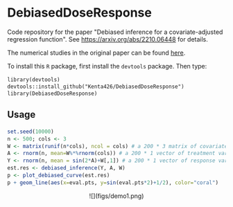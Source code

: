 # DebiasedDoseResponse

Code repository for the paper "Debiased inference for a covariate-adjusted regression function". See <https://arxiv.org/abs/2210.06448> for details.

The numerical studies in the original paper can be found [here](https://github.com/Kenta426/sim-debiased-inference).

To install this `R` package, first install the `devtools` package. Then type:

    library(devtools)
    devtools::install_github("Kenta426/DebiasedDoseResponse")
    library(DebiasedDoseResponse)

## Usage

```r
set.seed(10000)
n <- 500; cols <- 3
W <- matrix(runif(n*cols), ncol = cols) # a 200 * 3 matrix of covariates
A <- rnorm(n, mean=W%*%rnorm(cols)) # a 200 * 1 vector of treatment variable
Y <- rnorm(n, mean = sin(2*A)+W[,1]) # a 200 * 1 vector of response variable
est.res <- debiased_inference(Y, A, W)
p <- plot_debiased_curve(est.res)
p + geom_line(aes(x=eval.pts, y=sin(eval.pts*2)+1/2), color="coral")
```


<p align="center">
![](figs/demo1.png)
</p>

